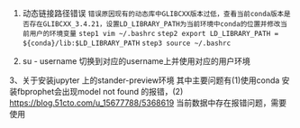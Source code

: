 1. 动态链接路径错误
	`错误原因现有的动态库中GLIBCXX版本过低，查看当前conda版本是否存在GLIBCXX_3.4.21，设置LD_LIBRARY_PATH为当前环境中conda的位置并修改当前用户的环境变量`
	`step1 vim ~/.bashrc`
	`step2 export LD_LIBRARY_PATH = ${conda}/lib:$LD_LIBRARY_PATH`
	`step3 source ~/.bashrc`
	
2. su - username
切换到对应的username上并使用对应的用户环境


3、关于安装jupyter 上的stander-preview环境
其中主要问题有(1)使用conda 安装fbprophet会出现model not found 的报错，(2)
https://blog.51cto.com/u_15677788/5368619
当前数据中存在报错问题，需要使用


